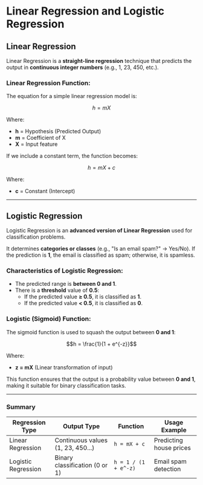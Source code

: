 # Linear Regression and Logistic Regression

## Linear Regression
Linear Regression is a **straight-line regression** technique that predicts the output in **continuous integer numbers** (e.g., 1, 23, 450, etc.).

### Linear Regression Function:
The equation for a simple linear regression model is:
```math
h = mX
```
Where:
- **h** = Hypothesis (Predicted Output)
- **m** = Coefficient of X
- **X** = Input feature

If we include a constant term, the function becomes:
```math
h = mX + c
```
Where:
- **c** = Constant (Intercept)

---

## Logistic Regression
Logistic Regression is an **advanced version of Linear Regression** used for classification problems.

It determines **categories or classes** (e.g., "Is an email spam?" → Yes/No). If the prediction is **1**, the email is classified as spam; otherwise, it is spamless.

### Characteristics of Logistic Regression:
- The predicted range is **between 0 and 1**.
- There is a **threshold** value of **0.5**:
  - If the predicted value **≥ 0.5**, it is classified as **1**.
  - If the predicted value **< 0.5**, it is classified as **0**.

### Logistic (Sigmoid) Function:
The sigmoid function is used to squash the output between **0 and 1**:
```math
h = \frac{1}{1 + e^{-z}}
```
Where:
- **z = mX** (Linear transformation of input)

This function ensures that the output is a probability value between **0 and 1**, making it suitable for binary classification tasks.

---

### Summary
| Regression Type   | Output Type      | Function         | Usage Example  |
|------------------|----------------|----------------|----------------|
| Linear Regression | Continuous values (1, 23, 450...) | `h = mX + c` | Predicting house prices |
| Logistic Regression | Binary classification (0 or 1) | `h = 1 / (1 + e^-z)` | Email spam detection |
